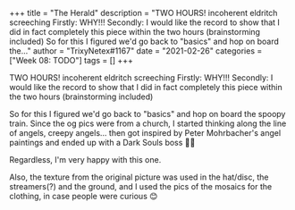 +++
title = "The Herald"
description = "TWO HOURS! incoherent eldritch screeching Firstly: WHY!!! Secondly: I would like the record to show that I did in fact completely this piece within the two hours (brainstorming included)  So for this I figured we'd go back to \"basics\" and hop on board the..."
author = "TrixyNetex#1167"
date = "2021-02-26"
categories = ["Week 08: TODO"]
tags = []
+++

TWO HOURS! incoherent eldritch screeching
Firstly: WHY!!!
Secondly: I would like the record to show that I did in fact completely this piece within the two hours (brainstorming included)

So for this I figured we'd go back to "basics" and hop on board the spoopy train. Since the og pics were from a church, I started thinking along the line of angels, creepy angels... then got inspired by Peter Mohrbacher's angel paintings and ended up with a Dark Souls boss  🤷‍♀️

Regardless, I'm very happy with this one.

Also, the texture from the original picture was used in the hat/disc, the streamers(?) and the ground, and I used the pics of the mosaics for the clothing, in case people were curious 😊
